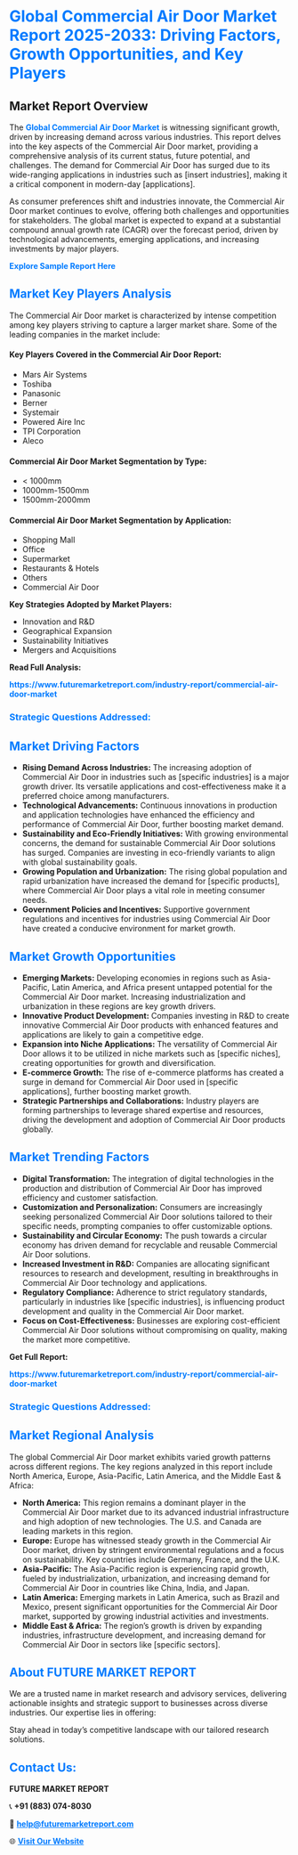 <h1 style="color: #007BFF;">Global Commercial Air Door Market Report 2025-2033: Driving Factors, Growth Opportunities, and Key Players</h1>

<section id="overview">
<h2>Market Report Overview</h2>
<p>The <a href="https://www.futuremarketreport.com/industry-report/commercial-air-door-market" style="color: #007BFF; text-decoration: none;"><strong>Global Commercial Air Door Market</strong></a> is witnessing significant growth, driven by increasing demand across various industries. This report delves into the key aspects of the Commercial Air Door market, providing a comprehensive analysis of its current status, future potential, and challenges. The demand for Commercial Air Door has surged due to its wide-ranging applications in industries such as [insert industries], making it a critical component in modern-day [applications].</p>
<p>As consumer preferences shift and industries innovate, the Commercial Air Door market continues to evolve, offering both challenges and opportunities for stakeholders. The global market is expected to expand at a substantial compound annual growth rate (CAGR) over the forecast period, driven by technological advancements, emerging applications, and increasing investments by major players.</p>
</section>

<section id="overview">
<p><a href="https://www.futuremarketreport.com/request-sample/reportId=127662" style="color: #007BFF; text-decoration: none;"><strong>Explore Sample Report Here</strong></a></p>
</section>

<section id="key-players">
<h2 style="color: #007BFF;">Market Key Players Analysis</h2>
<p>The Commercial Air Door market is characterized by intense competition among key players striving to capture a larger market share. Some of the leading companies in the market include:</p>
<h4>Key Players Covered in the Commercial Air Door Report:</h4>
<ul><li>Mars Air Systems</li><li>Toshiba</li><li>Panasonic</li><li>Berner</li><li>Systemair</li><li>Powered Aire Inc</li><li>TPI Corporation</li><li>Aleco</li></ul>
<h4>Commercial Air Door Market Segmentation by Type:</h4>
<ul><li>&lt; 1000mm</li><li>1000mm-1500mm</li><li>1500mm-2000mm</li></ul>

<h4>Commercial Air Door Market Segmentation by Application:</h4>
<ul><li>Shopping Mall</li><li>Office</li><li>Supermarket</li><li>Restaurants &amp; Hotels</li><li>Others</li><li>Commercial Air Door</li></ul>
<p><strong>Key Strategies Adopted by Market Players:</strong></p>
<ul>
<li>Innovation and R&D</li>
<li>Geographical Expansion</li>
<li>Sustainability Initiatives</li>
<li>Mergers and Acquisitions</li>
</ul>
</section>

<section>
<p><strong>Read Full Analysis: </strong></p><a href="https://www.futuremarketreport.com/industry-report/commercial-air-door-market" style="color: #007BFF; text-decoration: none;"><strong>https://www.futuremarketreport.com/industry-report/commercial-air-door-market</strong></a>
<h3 style="color: #007BFF;">Strategic Questions Addressed:</h3>
</section>

<section id="driving-factors">
<h2 style="color: #007BFF;">Market Driving Factors</h2>
<ul>
<li><strong>Rising Demand Across Industries:</strong> The increasing adoption of Commercial Air Door in industries such as [specific industries] is a major growth driver. Its versatile applications and cost-effectiveness make it a preferred choice among manufacturers.</li>
<li><strong>Technological Advancements:</strong> Continuous innovations in production and application technologies have enhanced the efficiency and performance of Commercial Air Door, further boosting market demand.</li>
<li><strong>Sustainability and Eco-Friendly Initiatives:</strong> With growing environmental concerns, the demand for sustainable Commercial Air Door solutions has surged. Companies are investing in eco-friendly variants to align with global sustainability goals.</li>
<li><strong>Growing Population and Urbanization:</strong> The rising global population and rapid urbanization have increased the demand for [specific products], where Commercial Air Door plays a vital role in meeting consumer needs.</li>
<li><strong>Government Policies and Incentives:</strong> Supportive government regulations and incentives for industries using Commercial Air Door have created a conducive environment for market growth.</li>
</ul>
</section>

<section id="growth-opportunities">
<h2 style="color: #007BFF;">Market Growth Opportunities</h2>
<ul>
<li><strong>Emerging Markets:</strong> Developing economies in regions such as Asia-Pacific, Latin America, and Africa present untapped potential for the Commercial Air Door market. Increasing industrialization and urbanization in these regions are key growth drivers.</li>
<li><strong>Innovative Product Development:</strong> Companies investing in R&D to create innovative Commercial Air Door products with enhanced features and applications are likely to gain a competitive edge.</li>
<li><strong>Expansion into Niche Applications:</strong> The versatility of Commercial Air Door allows it to be utilized in niche markets such as [specific niches], creating opportunities for growth and diversification.</li>
<li><strong>E-commerce Growth:</strong> The rise of e-commerce platforms has created a surge in demand for Commercial Air Door used in [specific applications], further boosting market growth.</li>
<li><strong>Strategic Partnerships and Collaborations:</strong> Industry players are forming partnerships to leverage shared expertise and resources, driving the development and adoption of Commercial Air Door products globally.</li>
</ul>
</section>

<section id="trending-factors">
<h2 style="color: #007BFF;">Market Trending Factors</h2>
<ul>
<li><strong>Digital Transformation:</strong> The integration of digital technologies in the production and distribution of Commercial Air Door has improved efficiency and customer satisfaction.</li>
<li><strong>Customization and Personalization:</strong> Consumers are increasingly seeking personalized Commercial Air Door solutions tailored to their specific needs, prompting companies to offer customizable options.</li>
<li><strong>Sustainability and Circular Economy:</strong> The push towards a circular economy has driven demand for recyclable and reusable Commercial Air Door solutions.</li>
<li><strong>Increased Investment in R&D:</strong> Companies are allocating significant resources to research and development, resulting in breakthroughs in Commercial Air Door technology and applications.</li>
<li><strong>Regulatory Compliance:</strong> Adherence to strict regulatory standards, particularly in industries like [specific industries], is influencing product development and quality in the Commercial Air Door market.</li>
<li><strong>Focus on Cost-Effectiveness:</strong> Businesses are exploring cost-efficient Commercial Air Door solutions without compromising on quality, making the market more competitive.</li>
</ul>
</section>

<section>
<p><strong>Get Full Report: </strong></p><a href="https://www.futuremarketreport.com/industry-report/commercial-air-door-market" style="color: #007BFF; text-decoration: none;"><strong>https://www.futuremarketreport.com/industry-report/commercial-air-door-market</strong></a>
<h3 style="color: #007BFF;">Strategic Questions Addressed:</h3>
</section>


<section id="regional-analysis">
<h2 style="color: #007BFF;">Market Regional Analysis</h2>
<p>The global Commercial Air Door market exhibits varied growth patterns across different regions. The key regions analyzed in this report include North America, Europe, Asia-Pacific, Latin America, and the Middle East & Africa:</p>
<ul>
<li><strong>North America:</strong> This region remains a dominant player in the Commercial Air Door market due to its advanced industrial infrastructure and high adoption of new technologies. The U.S. and Canada are leading markets in this region.</li>
<li><strong>Europe:</strong> Europe has witnessed steady growth in the Commercial Air Door market, driven by stringent environmental regulations and a focus on sustainability. Key countries include Germany, France, and the U.K.</li>
<li><strong>Asia-Pacific:</strong> The Asia-Pacific region is experiencing rapid growth, fueled by industrialization, urbanization, and increasing demand for Commercial Air Door in countries like China, India, and Japan.</li>
<li><strong>Latin America:</strong> Emerging markets in Latin America, such as Brazil and Mexico, present significant opportunities for the Commercial Air Door market, supported by growing industrial activities and investments.</li>
<li><strong>Middle East & Africa:</strong> The region’s growth is driven by expanding industries, infrastructure development, and increasing demand for Commercial Air Door in sectors like [specific sectors].</li>
</ul>
</section>

<footer>
<h2 style="color: #007BFF;">About FUTURE MARKET REPORT</h2>
<p>We are a trusted name in market research and advisory services, delivering actionable insights and strategic support to businesses across diverse industries. Our expertise lies in offering:</p>

<p>Stay ahead in today’s competitive landscape with our tailored research solutions.</p>

<h2 style="color: #007BFF;">Contact Us:</h2>
<p><strong>FUTURE MARKET REPORT</strong></p>
<p>📞 <strong>+91 (883) 074-8030</strong></p>
<p>📧 <strong><a href="mailto:help@futuremarketreport.com" style="color: #007BFF;">help@futuremarketreport.com</a></strong></p>
<p>🌐 <strong><a href="https://www.futuremarketreport.com/" style="color: #007BFF;">Visit Our Website</a></strong></p>
</footer>